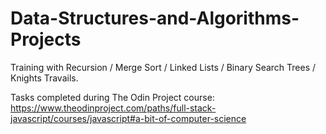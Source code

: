 # Data-Structures-and-Algorithms-Projects

Training with Recursion / Merge Sort / Linked Lists / Binary Search Trees / Knights Travails. 

Tasks completed during The Odin Project course: <br>
https://www.theodinproject.com/paths/full-stack-javascript/courses/javascript#a-bit-of-computer-science
